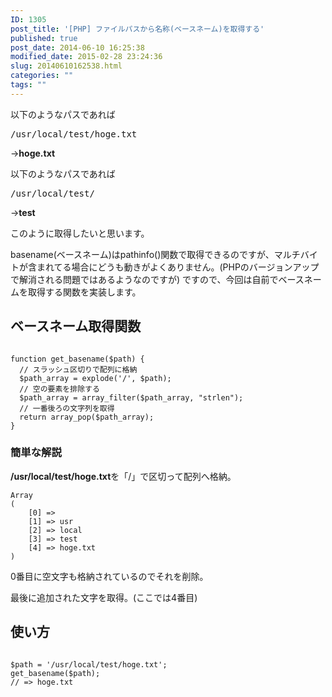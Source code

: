```yaml
---
ID: 1305
post_title: '[PHP] ファイルパスから名称(ベースネーム)を取得する'
published: true
post_date: 2014-06-10 16:25:38
modified_date: 2015-02-28 23:24:36
slug: 20140610162538.html
categories: ""
tags: ""
---
```

以下のようなパスであれば
<pre>/usr/local/test/hoge.txt</pre>
→<b>hoge.txt</b>
  
以下のようなパスであれば
<pre>/usr/local/test/</pre>
→<b>test</b>

このように取得したいと思います。

basename(ベースネーム)はpathinfo()関数で取得できるのですが、マルチバイトが含まれてる場合にどうも動きがよくありません。<span class="text-muted">(PHPのバージョンアップで解消される問題ではあるようなのですが)</span>
ですので、今回は自前でベースネームを取得する関数を実装します。
<!--more-->
<h2>ベースネーム取得関数</h2>
<pre class="language-php"><code>
function get_basename($path) {
  // スラッシュ区切りで配列に格納
  $path_array = explode('/', $path);
  // 空の要素を排除する
  $path_array = array_filter($path_array, "strlen");
  // 一番後ろの文字列を取得
  return array_pop($path_array);
}
</code></pre>

<h3>簡単な解説</h3>
<b>/usr/local/test/hoge.txt</b>を「/」で区切って配列へ格納。
<pre class="language-php"><code>Array
(
    [0] => 
    [1] => usr
    [2] => local
    [3] => test
    [4] => hoge.txt
)</code></pre>

0番目に空文字も格納されているのでそれを削除。

最後に追加された文字を取得。(ここでは4番目)

<h2>使い方</h2>
<pre class="language-php"><code>
$path = '/usr/local/test/hoge.txt';
get_basename($path);
// => hoge.txt
</code></pre>
